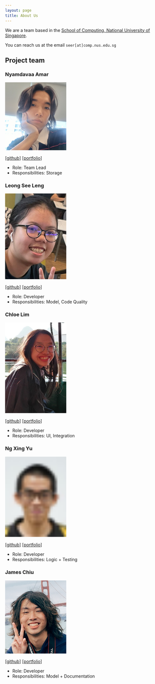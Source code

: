 ```yaml
---
layout: page
title: About Us
---
```


We are a team based in the [School of Computing, National University of Singapore](http://www.comp.nus.edu.sg).

You can reach us at the email `seer[at]comp.nus.edu.sg`

## Project team

### Nyamdavaa Amar

<img src="images/nvmdava.png" width="200px">

[[github](http://github.com/nvmdava)]
[[portfolio](team/nvmdava.md)]

* Role: Team Lead
* Responsibilities: Storage

### Leong See Leng

<img src="images/seelengxd.png" width="200px">

[[github](http://github.com/seelengxd)]
[[portfolio](team/seelengxd.md)]

* Role: Developer
* Responsibilities: Model, Code Quality

### Chloe Lim

<img src="images/chloeelim.png" width="200px">

[[github](http://github.com/chloeelim)]
[[portfolio](team/chloeelim.md)]

* Role: Developer
* Responsibilities: UI, Integration

### Ng Xing Yu

<img src="images/ngxingyu.png" alt="ngxingyu" width="200px">

[[github](http://github.com/ngxingyu)]
[[portfolio](team/ngxingyu.md)]

* Role: Developer
* Responsibilities: Logic + Testing

### James Chiu

<img src="images/zlimez.png" alt="jameschiu" width="200px">

[[github](http://github.com/zlimez)]
[[portfolio](team/zlimez.md)]

* Role: Developer
* Responsibilities: Model + Documentation
